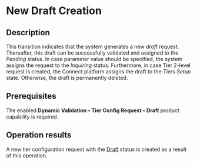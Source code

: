 # New Draft Creation
## Description
This transition indicates that the system generates a new *draft* request. Thereafter, this draft can be successfully validated and assigned to the *Pending* status. In case parameter value should be specified, the system assigns the request to the *Inquiring* status. Furthermore, in case Tier 2-level request is created, the Connect platform assigns the draft to the *Tiers Setup* state. Otherwise, the draft is permanently deleted.
## Prerequisites
The enabled **Dynamic Validation – Tier Config Request – Draft** product capability is required.
## Operation results
A new tier configuration request with the [Draft](s-a-draft.html) status is created as a result of this operation.
